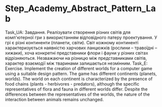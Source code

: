 # Step_Academy_Abstract_Pattern_Lab
Task_UA: Завдання. Реалізувати створення різних світів для комп'ютерної гри з використанням відповідного патеру проектування. У грі є різні континенти (планети, світи). Світ кожному континенті характеризується наявністю харчових ланцюжків (рослини – травоїдні – хижаки), хоча конкретні представники флори і фауни у різних світах відрізняються. Незважаючи на різницю між представниками світів, характер взаємодії між тваринами залишається незмінним.
Task_E: Exercise. Implement the creation of different worlds for a computer game using a suitable design pattern. The game has different continents (planets, worlds). The world on each continent is characterized by the presence of food chains (plants - herbivores - predators), although the specific representatives of flora and fauna in different worlds differ. Despite the differences between the representatives of the worlds, the nature of the interaction between animals remains unchanged.
